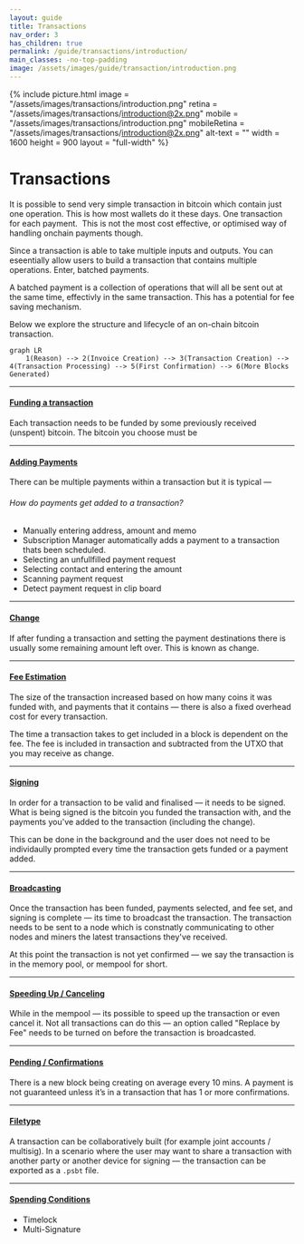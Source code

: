 ```yaml
---
layout: guide
title: Transactions
nav_order: 3
has_children: true
permalink: /guide/transactions/introduction/
main_classes: -no-top-padding
image: /assets/images/guide/transaction/introduction.png
---
```


{% include picture.html
   image = "/assets/images/transactions/introduction.png"
   retina = "/assets/images/transactions/introduction@2x.png"
   mobile = "/assets/images/transactions/introduction.png"
   mobileRetina = "/assets/images/transactions/introduction@2x.png"
   alt-text = ""
   width = 1600
   height = 900
   layout = "full-width"
%}

# Transactions

It is possible to send very simple transaction in bitcoin which contain just one operation. This is how most wallets do it these days. One transaction for each payment.  This is not the most cost effective, or optimised way of handling onchain payments though.

Since a transaction is able to take multiple inputs and outputs. You can eseentially allow users to build a transaction that contains multiple operations. Enter, batched payments.

A batched payment is a collection of operations that will all be sent out at the same time, effectivly in the same transaction. This has a potential for fee saving mechanism.

Below we explore the structure and lifecycle of an on-chain bitcoin transaction.

```mermaid
graph LR
	1(Reason) --> 2(Invoice Creation) --> 3(Transaction Creation) --> 4(Transaction Processing) --> 5(First Confirmation) --> 6(More Blocks Generated)
```

---

#### [Funding a transaction](#)

Each transaction needs to be funded by some previously received (unspent) bitcoin. The bitcoin you choose must be 

---

#### [Adding Payments](#)

There can be multiple payments within a transaction but it is typical — 

###### How do payments get added to a transaction?

- Manually entering address, amount and memo
- Subscription Manager automatically adds a payment to a transaction thats been scheduled.
- Selecting an unfullfilled payment request
- Selecting contact and entering the amount
- Scanning payment request
- Detect payment request in clip board

---

#### [Change](#)

If after funding a transaction and setting the payment destinations there is usually some remaining amount left over. This is known as change.

---

#### [Fee Estimation](#)

The size of the transaction increased based on how many coins it was funded with, and payments that it contains — there is also a fixed overhead cost for every transaction.

The time a transaction takes to get included in a block is dependent on the fee. The fee is included in transaction and subtracted from the UTXO that you may receive as change.

---

#### [Signing](#)

In order for a transaction to be valid and finalised — it needs to be signed. What is being signed is the bitcoin you funded the transaction with, and the payments you've added to the transaction (including the change).

This can be done in the background and the user does not need to be individaully prompted every time the transaction gets funded or a payment added.

---

#### [Broadcasting](#)

Once the transaction has been funded, payments selected, and fee set, and signing is complete — its time to broadcast the transaction. The transaction needs to be sent to a node which is constnatly communicating to other nodes and miners the latest transactions they've received.

At this point the transaction is not yet confirmed — we say the transaction is in the memory pool, or mempool for short.

---

#### [Speeding Up / Canceling](#)

While in the mempool — its possible to speed up the transaction or even cancel it. Not all transactions can do this — an option called "Replace by Fee" needs to be turned on before the transaction is broadcasted.

---

#### [Pending / Confirmations](#)

There is a new block being creating on average every 10 mins. A payment is not guaranteed unless it’s in a transaction that has 1 or more confirmations.

---

#### [Filetype](#)

A transaction can be collaboratively built (for example joint accounts / multisig). In a scenario where the user may want to share a transaction with another party or another device for signing — the transaction can be exported as a `.psbt` file.

---

#### [Spending Conditions](#)

- Timelock
- Multi-Signature

